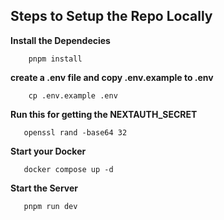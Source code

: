 ## Steps to Setup the Repo Locally

**Install the Dependecies**
```
    pnpm install
````

**create a .env file and copy .env.example to .env**

```
    cp .env.example .env                                       
````

**Run this for getting the NEXTAUTH_SECRET**

```
   openssl rand -base64 32                                    
````

**Start your Docker**

```
   docker compose up -d                                 
````

**Start the Server**

```
   pnpm run dev
```